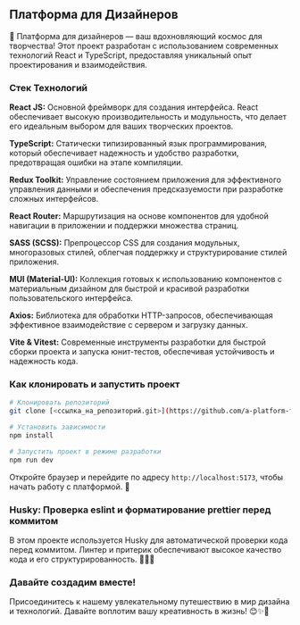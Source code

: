 
## Платформа для Дизайнеров

🎨 Платформа для дизайнеров — ваш вдохновляющий космос для творчества! Этот проект разработан с использованием современных технологий React и TypeScript, предоставляя уникальный опыт проектирования и взаимодействия.

### Стек Технологий

 **React JS:** Основной фреймворк для создания интерфейса. React обеспечивает высокую производительность и модульность, что делает его идеальным выбором для ваших творческих проектов.

 **TypeScript:** Статически типизированный язык программирования, который обеспечивает надежность и удобство разработки, предотвращая ошибки на этапе компиляции.

 **Redux Toolkit:** Управление состоянием приложения для эффективного управления данными и обеспечения предсказуемости при разработке сложных интерфейсов.

 **React Router:** Маршрутизация на основе компонентов для удобной навигации в приложении и поддержки множества страниц.

 **SASS (SCSS):** Препроцессор CSS для создания модульных, многоразовых стилей, облегчая поддержку и структурирование стилей приложения.

 **MUI (Material-UI):** Коллекция готовых к использованию компонентов с материальным дизайном для быстрой и красивой разработки пользовательского интерфейса.

 **Axios:** Библиотека для обработки HTTP-запросов, обеспечивающая эффективное взаимодействие с сервером и загрузку данных.

 **Vite & Vitest:** Современные инструменты разработки для быстрой сборки проекта и запуска юнит-тестов, обеспечивая устойчивость и надежность кода.

### Как клонировать и запустить проект

```bash
# Клонировать репозиторий
git clone [<ссылка_на_репозиторий.git>](https://github.com/a-platform-for-designers/a-platform-for-designers-frontend.git)

# Установить зависимости
npm install

# Запустить проект в режиме разработки
npm run dev
```

Откройте браузер и перейдите по адресу `http://localhost:5173`, чтобы начать работу с платформой. 🚀

### Husky: Проверка eslint и форматирование prettier перед коммитом

В этом проекте используется Husky для автоматической проверки кода перед коммитом. Линтер и притерик обеспечивают высокое качество кода и его структурированность. 👨‍💻✨

### Давайте создадим вместе!

Присоединитесь к нашему увлекательному путешествию в мир дизайна и технологий. Давайте воплотим вашу креативность в жизнь! 😊✨🎉
